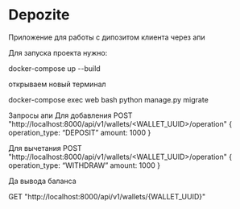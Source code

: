 # Depozite

Приложение для работы с дипозитом клиента через апи

Для запуска проекта нужно:

docker-compose up --build

открываем новый терминал

docker-compose exec web bash
python manage.py migrate


Запросы апи
Для добавления 
POST "http://localhost:8000/api/v1/wallets/<WALLET_UUID>/operation"
{
operation_type: “DEPOSIT”
amount: 1000
}


Для вычетания
POST "http://localhost:8000/api/v1/wallets/<WALLET_UUID>/operation"
{
operation_type: “WITHDRAW” 
amount: 1000
}


Да вывода баланса

GET "http://localhost:8000/api/v1/wallets/{WALLET_UUID}"
